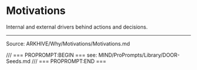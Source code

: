 # Motivations

Internal and external drivers behind actions and decisions.

---
Source: ARKHIVE/Why/Motivations/Motivations.md

/// === PROPROMPT:BEGIN ===
see: MIND/ProPrompts/Library/DOOR-Seeds.md
/// === PROPROMPT:END ===
